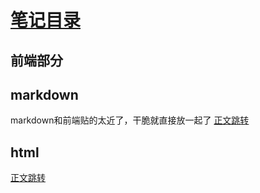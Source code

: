 # [笔记目录](目录.md)
## 前端部分

## markdown
markdown和前端贴的太近了，干脆就直接放一起了
[正文跳转](data/前端/markdown/markdown.md)

## html
[正文跳转](data/前端/html/html.md)